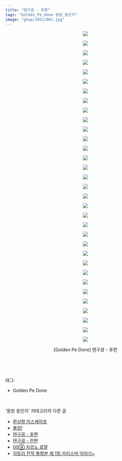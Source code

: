 ```yaml
---
title: "텐구광 - 후편"
tags: "Golden_Pe_Done 동방_동인지"
image: "ghap/1951/001.jpg"
---
```

<div class="article">
<p style="text-align: center; clear: none; float: none;"><img src="{{ site.nasurl }}/ghap/1951/001.jpg"/></p>
<p style="text-align: center; clear: none; float: none;"><img src="{{ site.nasurl }}/ghap/1951/002.jpg"/></p>
<p style="text-align: center; clear: none; float: none;"><img src="{{ site.nasurl }}/ghap/1951/003.jpg"/></p>
<p style="text-align: center; clear: none; float: none;"><img src="{{ site.nasurl }}/ghap/1951/004.jpg"/></p>
<p style="text-align: center; clear: none; float: none;"><img src="{{ site.nasurl }}/ghap/1951/005.jpg"/></p>
<p style="text-align: center; clear: none; float: none;"><img src="{{ site.nasurl }}/ghap/1951/006.jpg"/></p>
<p style="text-align: center; clear: none; float: none;"><img src="{{ site.nasurl }}/ghap/1951/007.jpg"/></p>
<p style="text-align: center; clear: none; float: none;"><img src="{{ site.nasurl }}/ghap/1951/008.jpg"/></p>
<p style="text-align: center; clear: none; float: none;"><img src="{{ site.nasurl }}/ghap/1951/009.jpg"/></p>
<p style="text-align: center; clear: none; float: none;"><img src="{{ site.nasurl }}/ghap/1951/010.jpg"/></p>
<p style="text-align: center; clear: none; float: none;"><img src="{{ site.nasurl }}/ghap/1951/011.jpg"/></p>
<p style="text-align: center; clear: none; float: none;"><img src="{{ site.nasurl }}/ghap/1951/012.jpg"/></p>
<p style="text-align: center; clear: none; float: none;"><img src="{{ site.nasurl }}/ghap/1951/013.jpg"/></p>
<p style="text-align: center; clear: none; float: none;"><img src="{{ site.nasurl }}/ghap/1951/014.jpg"/></p>
<p style="text-align: center; clear: none; float: none;"><img src="{{ site.nasurl }}/ghap/1951/015.jpg"/></p>
<p style="text-align: center; clear: none; float: none;"><img src="{{ site.nasurl }}/ghap/1951/016.jpg"/></p>
<p style="text-align: center; clear: none; float: none;"><img src="{{ site.nasurl }}/ghap/1951/017.jpg"/></p>
<p style="text-align: center; clear: none; float: none;"><img src="{{ site.nasurl }}/ghap/1951/018.jpg"/></p>
<p style="text-align: center; clear: none; float: none;"><img src="{{ site.nasurl }}/ghap/1951/019.jpg"/></p>
<p style="text-align: center; clear: none; float: none;"><img src="{{ site.nasurl }}/ghap/1951/020.jpg"/></p>
<p style="text-align: center; clear: none; float: none;"><img src="{{ site.nasurl }}/ghap/1951/021.jpg"/></p>
<p style="text-align: center; clear: none; float: none;"><img src="{{ site.nasurl }}/ghap/1951/022.jpg"/></p>
<p style="text-align: center; clear: none; float: none;"><img src="{{ site.nasurl }}/ghap/1951/023.jpg"/></p>
<p style="text-align: center; clear: none; float: none;"><img src="{{ site.nasurl }}/ghap/1951/024.jpg"/></p>
<p style="text-align: center; clear: none; float: none;"><img src="{{ site.nasurl }}/ghap/1951/025.jpg"/></p>
<p style="text-align: center; clear: none; float: none;"><img src="{{ site.nasurl }}/ghap/1951/026.jpg"/></p>
<p style="text-align: center; clear: none; float: none;"><img src="{{ site.nasurl }}/ghap/1951/027.jpg"/></p>
<p style="text-align: center; clear: none; float: none;"><img src="{{ site.nasurl }}/ghap/1951/028.jpg"/></p>
<p style="text-align: center; clear: none; float: none;"><img src="{{ site.nasurl }}/ghap/1951/029.jpg"/></p>
<p style="text-align: center; clear: none; float: none;"><img src="{{ site.nasurl }}/ghap/1951/030.jpg"/></p>
<p style="text-align: center; clear: none; float: none;"><img src="{{ site.nasurl }}/ghap/1951/031.jpg"/></p>
<p style="text-align: center; clear: none; float: none;"><img src="{{ site.nasurl }}/ghap/1951/032.jpg"/></p>
<p style="text-align: center; clear: none; float: none;"><img src="{{ site.nasurl }}/ghap/1951/033.jpg"/></p>
<p style="text-align: center; clear: none; float: none;">[Golden Pe Done] 텐구광 - 후편</p>
<p><br/></p>
</div><br/>
<div class="tagTrail">
<p>태그: </p>
<ul>
<li>Golden Pe Done</li>
</ul>
</div><br/>
<div class="another">
<p>'동방 동인지' 카테고리의 다른 글</p>
<ul>
<li><a href="/2016-09-01-ghap_1953">환상향 이스케이프</a></li>
<li><a href="/2016-09-01-ghap_1952">몰캉!</a></li>
<li><a href="/2016-09-01-ghap_1951">텐구광 - 후편</a></li>
<li><a href="/2016-09-01-ghap_1950">텐구광 - 전편</a></li>
<li><a href="/2016-08-31-ghap_1948">00⑨ 치르노 로얄</a></li>
<li><a href="/2016-08-31-ghap_1947">히토리 전작 통합본 제 1장.카리스마 이야기~</a></li>
</ul>
</div><br/>
<div class="cb_module cb_fluid">
<div class="cb_wrt cb_profile">
</div><!-- commentList close -->
</div><br/>
